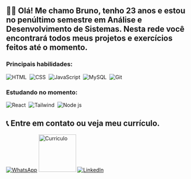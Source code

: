 <h2>👨‍💻 Olá! Me chamo Bruno, tenho 23 anos e estou no penúltimo semestre em Análise e Desenvolvimento de Sistemas. Nesta rede você encontrará todos meus projetos e exercícios feitos até o momento.</h2>

<h3>Principais habilidades:</h3>
    
![HTML](https://img.shields.io/badge/HTML5-E34F26?style=for-the-badge&logo=html5&logoColor=white)&nbsp;
![CSS](https://img.shields.io/badge/CSS3-1572B6?style=for-the-badge&logo=css3&logoColor=white)&nbsp;
![JavaScript](https://img.shields.io/badge/JavaScript-F7DF1E?style=for-the-badge&logo=javascript&logoColor=black)&nbsp;
![MySQL](https://img.shields.io/badge/MySQL-005C84?style=for-the-badge&logo=mysql&logoColor=white)&nbsp;
![Git](https://img.shields.io/badge/GIT-E44C30?style=for-the-badge&logo=git&logoColor=white)&nbsp;

<h3>Estudando no momento:</h3>

![React](https://img.shields.io/badge/React-20232A?style=for-the-badge&logo=react&logoColor=61DAFB)&nbsp;
![Tailwind](https://img.shields.io/badge/Tailwind_CSS-38B2AC?style=for-the-badge&logo=tailwind-css&logoColor=white)&nbsp;
![Node js](https://img.shields.io/badge/Node%20js-339933?style=for-the-badge&logo=nodedotjs&logoColor=white)&nbsp;

<h2>📞 Entre em contato ou veja meu currículo.</h2>

<div>
<a href="https://wa.me/5547992260695" target="_blank"> <img src="https://img.shields.io/badge/-WhatsApp-25D366?style=for-the-badge&logo=whatsapp&logoColor=white" alt="WhatsApp"></a>
<a href="https://portfoliodobruno.vercel.app/resume/Bruno_SantanaArtismo_curr%C3%ADculo.pdf" target="_blank"> <img src="https://img.shields.io/badge/Read.cv-111111.svg?style=for-the badge&logo=readdotcv&logoColor=white" alt="Curriculo" style="width: 102px; height: auto;"></a>
<a href="https://wa.me/5547992260695" target="_blank"> <img src="https://img.shields.io/badge/LinkedIn-0077B5?style=for-the-badge&logo=linkedin&logoColor=white" alt="LinkedIn"></a>
</div>
